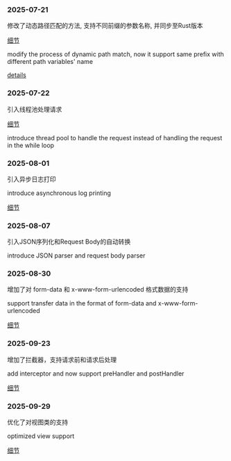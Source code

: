 ### 2025-07-21
修改了动态路径匹配的方法, 支持不同前缀的参数名称, 并同步至Rust版本

[细节](https://github.com/FTBoojux/plp/blob/main/documents/DevelopmentJournal/250721.pathvariablesForRust.md)

modify the process of dynamic path match, now it support same prefix with different path variables' name

[details](https://github.com/FTBoojux/plp/blob/main/documents/DevelopmentJournal/250721.pathvariablesForRust.en.md)

### 2025-07-22
引入线程池处理请求

[细节](https://github.com/FTBoojux/plp/blob/main/documents/DevelopmentJournal/250722.stressTestOnSingleMachine.en.md)

introduce thread pool to handle the request instead of handling the request in the while loop

### 2025-08-01
引入异步日志打印

introduce asynchronous log printing

[细节](https://github.com/FTBoojux/plp/blob/main/documents/DevelopmentJournal/250801.asynchronousLogPrint.md)

### 2025-08-07
引入JSON序列化和Request Body的自动转换

introduce JSON parser and request body parser

### 2025-08-30
增加了对 form-data 和 x-www-form-urlencoded 格式数据的支持

support transfer data  in the format of form-data and x-www-form-urlencoded

[细节](https://github.com/FTBoojux/plp/blob/main/documents/DevelopmentJournal/250830.formDataAndUrlencoded.md)

### 2025-09-23
增加了拦截器，支持请求前和请求后处理

add interceptor and now support preHandler and postHandler

[细节](https://github.com/FTBoojux/plp/blob/main/documents/DevelopmentJournal/250923.interceptor.md)

### 2025-09-29
优化了对视图类的支持

optimized view support

[细节](https://github.com/FTBoojux/plp/blob/main/documents/DevelopmentJournal/250929.view.md)